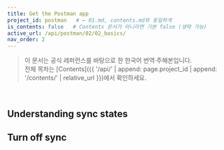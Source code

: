 ```yaml
---
title: Get the Postman app
project_id: postman   # ← 01.md, contents.md와 동일하게
is_contents: false   # Contents 문서가 아니라면 기본 false (생략 가능)
active_url: /api/postman/02/02_basics/
nav_order: 2  
---
```


> 이 문서는 공식 레퍼런스를 바탕으로 한 한국어 번역·주해본입니다.  
> 전체 목차는 [Contents]({{ '/api/' | append: page.project_id | append: '/contents/' | relative_url }})에서 확인하세요.

<br>

## Understanding sync states
## Turn off sync
